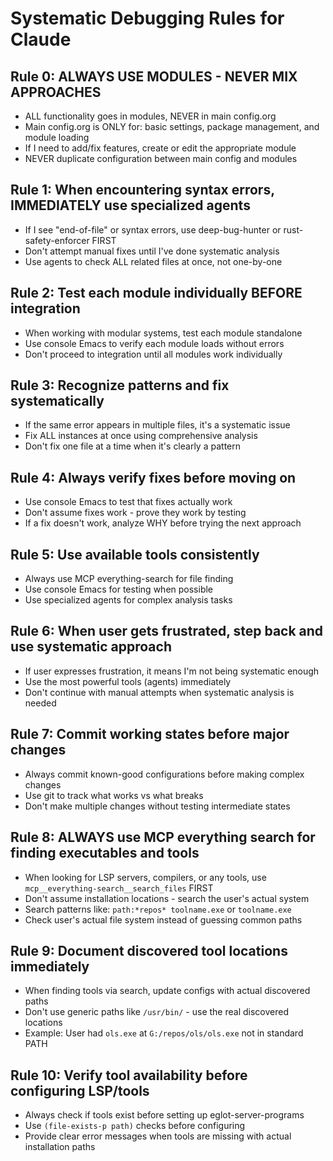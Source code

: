 # Systematic Debugging Rules for Claude

## Rule 0: ALWAYS USE MODULES - NEVER MIX APPROACHES
- ALL functionality goes in modules, NEVER in main config.org
- Main config.org is ONLY for: basic settings, package management, and module loading
- If I need to add/fix features, create or edit the appropriate module
- NEVER duplicate configuration between main config and modules

## Rule 1: When encountering syntax errors, IMMEDIATELY use specialized agents
- If I see "end-of-file" or syntax errors, use deep-bug-hunter or rust-safety-enforcer FIRST
- Don't attempt manual fixes until I've done systematic analysis
- Use agents to check ALL related files at once, not one-by-one

## Rule 2: Test each module individually BEFORE integration
- When working with modular systems, test each module standalone
- Use console Emacs to verify each module loads without errors
- Don't proceed to integration until all modules work individually

## Rule 3: Recognize patterns and fix systematically
- If the same error appears in multiple files, it's a systematic issue
- Fix ALL instances at once using comprehensive analysis
- Don't fix one file at a time when it's clearly a pattern

## Rule 4: Always verify fixes before moving on
- Use console Emacs to test that fixes actually work
- Don't assume fixes work - prove they work by testing
- If a fix doesn't work, analyze WHY before trying the next approach

## Rule 5: Use available tools consistently
- Always use MCP everything-search for file finding
- Use console Emacs for testing when possible
- Use specialized agents for complex analysis tasks

## Rule 6: When user gets frustrated, step back and use systematic approach
- If user expresses frustration, it means I'm not being systematic enough
- Use the most powerful tools (agents) immediately
- Don't continue with manual attempts when systematic analysis is needed

## Rule 7: Commit working states before major changes
- Always commit known-good configurations before making complex changes
- Use git to track what works vs what breaks
- Don't make multiple changes without testing intermediate states

## Rule 8: ALWAYS use MCP everything search for finding executables and tools
- When looking for LSP servers, compilers, or any tools, use `mcp__everything-search__search_files` FIRST
- Don't assume installation locations - search the user's actual system
- Search patterns like: `path:*repos* toolname.exe` or `toolname.exe`
- Check user's actual file system instead of guessing common paths

## Rule 9: Document discovered tool locations immediately
- When finding tools via search, update configs with actual discovered paths
- Don't use generic paths like `/usr/bin/` - use the real discovered locations
- Example: User had `ols.exe` at `G:/repos/ols/ols.exe` not in standard PATH

## Rule 10: Verify tool availability before configuring LSP/tools
- Always check if tools exist before setting up eglot-server-programs
- Use `(file-exists-p path)` checks before configuring
- Provide clear error messages when tools are missing with actual installation paths
